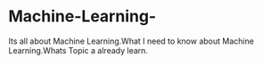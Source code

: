 # Machine-Learning-
Its all about Machine Learning.What I need to know about Machine Learning.Whats Topic a already learn.
